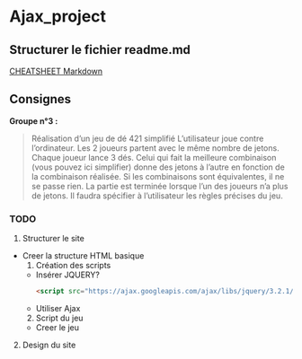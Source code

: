 # Ajax_project

## Structurer le fichier readme.md
[CHEATSHEET Markdown](https://github.com/adam-p/markdown-here/wiki/Markdown-Cheatsheet)

## Consignes

**Groupe n°3 :**
> Réalisation d’un jeu de dé 421 simplifié
L’utilisateur joue contre l’ordinateur. Les 2 joueurs partent avec le même nombre de jetons. Chaque joueur lance 3 dés. Celui qui fait la meilleure combinaison (vous pouvez ici simplifier) donne des jetons à l’autre en fonction de la combinaison réalisée. Si les combinaisons sont équivalentes, il ne se passe rien. La partie est terminée lorsque l’un des joueurs n’a plus de jetons. Il faudra spécifier à l’utilisateur les règles précises du jeu.

### TODO

1. Structurer le site 
* Creer la structure HTML basique
  1. Création des scripts 
    * Insérer JQUERY?
        ```html
        <script src="https://ajax.googleapis.com/ajax/libs/jquery/3.2.1/jquery.min.js"></script>
        ```
    * Utiliser Ajax
  2. Script du jeu 
    * Creer le jeu
2. Design du site


